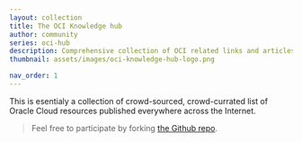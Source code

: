 ```yaml
---
layout: collection
title: The OCI Knowledge hub
author: community
series: oci-hub
description: Comprehensive collection of OCI related links and articles
thumbnail: assets/images/oci-knowledge-hub-logo.png

nav_order: 1
---
```


This is esentialy a collection of crowd-sourced, crowd-currated list of Oracle Cloud resources published everywhere across the Internet.

> Feel free to participate by forking [the Github repo](https://github.com/oracle-devrel/oci-hub).
